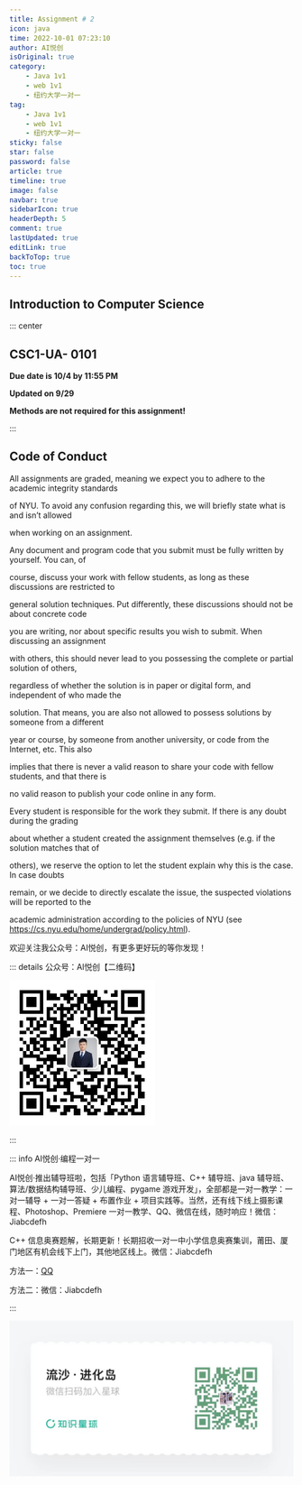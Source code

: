 ```yaml
---
title: Assignment # 2
icon: java
time: 2022-10-01 07:23:10
author: AI悦创
isOriginal: true
category: 
    - Java 1v1
    - web 1v1
    - 纽约大学一对一
tag:
    - Java 1v1
    - web 1v1
    - 纽约大学一对一
sticky: false
star: false
password: false
article: true
timeline: true
image: false
navbar: true
sidebarIcon: true
headerDepth: 5
comment: true
lastUpdated: true
editLink: true
backToTop: true
toc: true
---
```


## Introduction to Computer Science 

::: center

## CSC1-UA- 0101

**Due date is 10/4 by 11:55 PM**

**Updated on 9/29**

**Methods are not required for this assignment!**

:::

## Code of Conduct

All assignments are graded, meaning we expect you to adhere to the academic integrity standards 

of NYU. To avoid any confusion regarding this, we will briefly state what is and isn’t allowed 

when working on an assignment.

Any document and program code that you submit must be fully written by yourself. You can, of 

course, discuss your work with fellow students, as long as these discussions are restricted to 

general solution techniques. Put differently, these discussions should not be about concrete code 

you are writing, nor about specific results you wish to submit. When discussing an assignment 

with others, this should never lead to you possessing the complete or partial solution of others, 

regardless of whether the solution is in paper or digital form, and independent of who made the 

solution. That means, you are also not allowed to possess solutions by someone from a different 

year or course, by someone from another university, or code from the Internet, etc. This also 

implies that there is never a valid reason to share your code with fellow students, and that there is 

no valid reason to publish your code online in any form.

Every student is responsible for the work they submit. If there is any doubt during the grading 

about whether a student created the assignment themselves (e.g. if the solution matches that of 

others), we reserve the option to let the student explain why this is the case. In case doubts 

remain, or we decide to directly escalate the issue, the suspected violations will be reported to the 

academic administration according to the policies of NYU (see https://cs.nyu.edu/home/undergrad/policy.html).









欢迎关注我公众号：AI悦创，有更多更好玩的等你发现！

::: details 公众号：AI悦创【二维码】

![](/gzh.jpg)

:::

::: info AI悦创·编程一对一

AI悦创·推出辅导班啦，包括「Python 语言辅导班、C++ 辅导班、java 辅导班、算法/数据结构辅导班、少儿编程、pygame 游戏开发」，全部都是一对一教学：一对一辅导 + 一对一答疑 + 布置作业 + 项目实践等。当然，还有线下线上摄影课程、Photoshop、Premiere 一对一教学、QQ、微信在线，随时响应！微信：Jiabcdefh

C++ 信息奥赛题解，长期更新！长期招收一对一中小学信息奥赛集训，莆田、厦门地区有机会线下上门，其他地区线上。微信：Jiabcdefh

方法一：[QQ](http://wpa.qq.com/msgrd?v=3&uin=1432803776&site=qq&menu=yes)

方法二：微信：Jiabcdefh

:::

![](/zsxq.jpg)